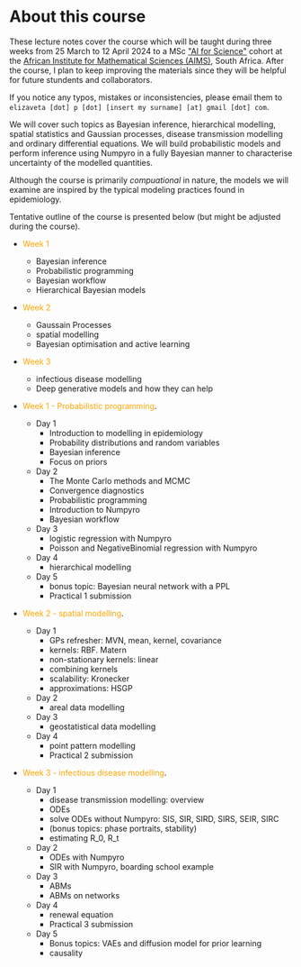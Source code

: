 # About this course

These lecture notes cover the course which will be taught during three weeks from 25 March to 12 April 2024 to a MSc ["AI for Science"](https://ai.aims.ac.za/) cohort at the [African Institute for Mathematical Sciences (AIMS)](https://aims.ac.za/), South Africa. After the course, I plan to keep improving the materials since they will be helpful for future stundents and collaborators.

If you notice any typos, mistakes or inconsistencies, please email them to `elizaveta [dot] p [dot] [insert my surname] [at] gmail [dot] com`.

We will cover such topics as Bayesian inference, hierarchical modelling, spatial statistics and Gaussian processes, disease transmission modelling and ordinary differential equations. We will build probabilistic models and perform inference using Numpyro in a fully Bayesian manner to characterise uncertainty of the modelled quantities.

Although the course is primarily *compuational* in nature, the models we will examine are inspired by the typical modeling practices found in epidemiology.

Tentative outline of the course is presented below (but might be adjusted during the course).

* <span style="color:orange">Week 1</span>
    * Bayesian inference
    * Probabilistic programming
    * Bayesian workflow
    * Hierarchical Bayesian models
* <span style="color:orange">Week 2</span>
    * Gaussain Processes
    * spatial modelling
    * Bayesian optimisation and active learning
* <span style="color:orange">Week 3</span>
    * infectious disease modelling
    * Deep generative models and how they can help




* <span style="color:orange">Week 1 - Probabilistic programming</span>.
    * Day 1
        * Introduction to modelling in epidemiology
        * Probability distributions and random variables
        * Bayesian inference
        * Focus on priors
    * Day 2
	    * The Monte Carlo methods and MCMC
	    * Convergence diagnostics
	    * Probabilistic programming
	    * Introduction to Numpyro
	    * Bayesian workflow
    * Day 3 
    	* logistic regression with Numpyro
        * Poisson and NegativeBinomial regression with Numpyro
    * Day 4
        * hierarchical modelling
    * Day 5
        * bonus topic: Bayesian neural network with a PPL
        * Practical 1 submission
* <span style="color:orange">Week 2 - spatial modelling</span>.
    * Day 1
        * GPs refresher: MVN, mean, kernel, covariance
	    * kernels: RBF. Matern
	    * non-stationary kernels: linear
	    * combining kernels
	    * scalability: Kronecker
	    * approximations: HSGP
    * Day 2
        * areal data modelling
    * Day 3 
        * geostatistical data modelling
    * Day 4
        * point pattern modelling
        * Practical 2 submission
* <span style="color:orange">Week 3 - infectious disease modelling</span>.
    * Day 1
    	* disease transmission modelling: overview
	    * ODEs
	    * solve ODEs without Numpyro: SIS, SIR, SIRD, SIRS, SEIR, SIRC
	    * (bonus topics: phase portraits, stability)
	    * estimating R_0, R_t
    * Day 2
        * ODEs with Numpyro
        * SIR with Numpyro, boarding school example
    * Day 3 
        * ABMs
        * ABMs on networks
    * Day 4
        * renewal equation
        * Practical 3 submission
    * Day 5
        * Bonus topics: VAEs and diffusion model for prior learning
        * causality


